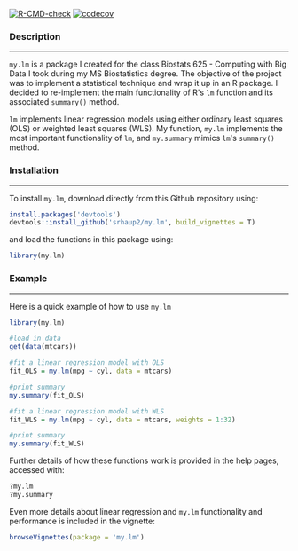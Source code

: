 <!-- badges: start -->
[![R-CMD-check](https://github.com/srhaup2/my.lm/workflows/R-CMD-check/badge.svg)](https://github.com/srhaup2/my.lm/actions)
[![codecov](https://codecov.io/gh/srhaup2/my.lm/branch/main/graph/badge.svg?token=fRJzChk3Vm)](https://codecov.io/gh/srhaup2/my.lm)
<!-- badges: end -->

### Description
------------

`my.lm` is a package I created for the class Biostats 625 - Computing with Big Data I took during my MS Biostatistics degree. 
The objective of the project was to implement a statistical technique and wrap it up in an R package.
I decided to re-implement the main functionality of R's `lm` function and its associated `summary()` method.

`lm` implements linear regression models using either ordinary least squares (OLS) or weighted least squares (WLS).
My function, `my.lm` implements the most important functionality of `lm`, and `my.summary` mimics `lm`'s `summary()` method. 

### Installation
------------

To install `my.lm`, download directly from this Github repository using:

``` r
install.packages('devtools')
devtools::install_github('srhaup2/my.lm', build_vignettes = T)
```

and load the functions in this package using:

``` r 
library(my.lm)
```

### Example
-------

Here is a quick example of how to use `my.lm`

``` r
library(my.lm)

#load in data
get(data(mtcars))

#fit a linear regression model with OLS
fit_OLS = my.lm(mpg ~ cyl, data = mtcars)

#print summary
my.summary(fit_OLS)

#fit a linear regression model with WLS
fit_WLS = my.lm(mpg ~ cyl, data = mtcars, weights = 1:32)

#print summary
my.summary(fit_WLS)
```

Further details of how these functions work is provided in the help pages, accessed with:

``` r
?my.lm
?my.summary
```

Even more details about linear regression and `my.lm` functionality and performance is included in the vignette:

``` r
browseVignettes(package = 'my.lm')
```
